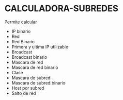 # CALCULADORA-SUBREDES
Permite calcular
- IP binario
- Red
- Red Binario
- Primera y ultima IP utilizable
- Broadcast
- Broadcast binario
- Mascara de red
- Mascara de red binario
- Clase
- Mascara de subred
- Mascara de subred binario
- Host por subred
- Salto de red
